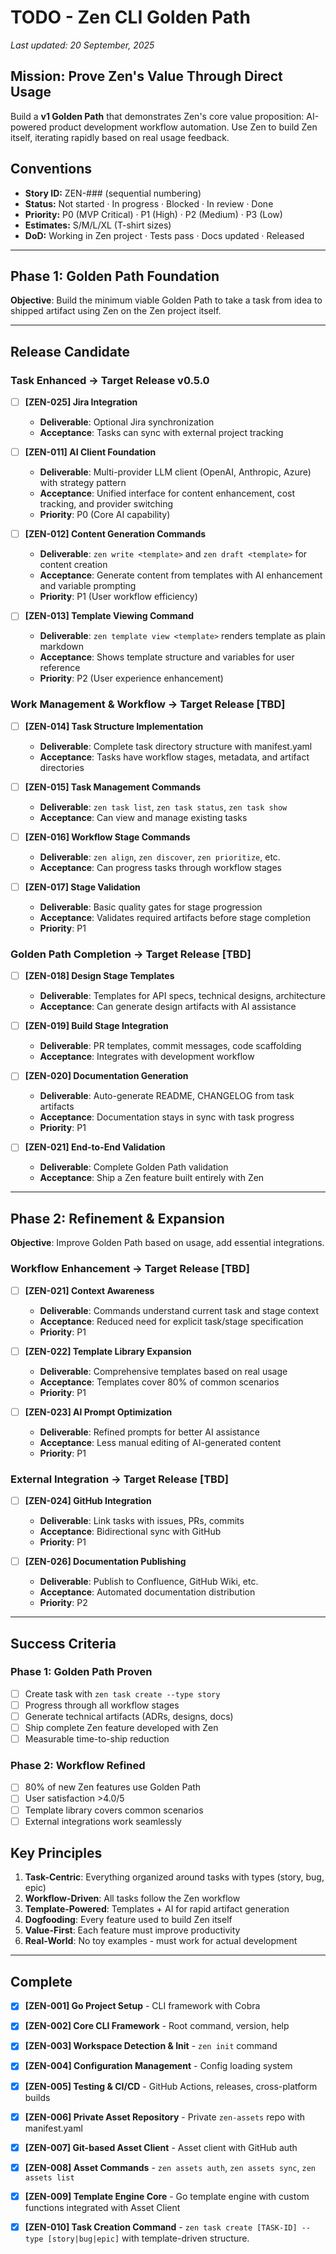 # TODO - Zen CLI Golden Path

_Last updated: 20 September, 2025_

## Mission: Prove Zen's Value Through Direct Usage

Build a **v1 Golden Path** that demonstrates Zen's core value proposition: AI-powered product development workflow automation. Use Zen to build Zen itself, iterating rapidly based on real usage feedback.

## Conventions

- **Story ID:** ZEN-### (sequential numbering)
- **Status:** Not started · In progress · Blocked · In review · Done
- **Priority:** P0 (MVP Critical) · P1 (High) · P2 (Medium) · P3 (Low)
- **Estimates:** S/M/L/XL (T-shirt sizes)
- **DoD:** Working in Zen project · Tests pass · Docs updated · Released

---

## Phase 1: Golden Path Foundation

**Objective**: Build the minimum viable Golden Path to take a task from idea to shipped artifact using Zen on the Zen project itself.

---

## Release Candidate

### **Task Enhanced** → Target Release v0.5.0

- [ ] **[ZEN-025] Jira Integration**
  - **Deliverable**: Optional Jira synchronization
  - **Acceptance**: Tasks can sync with external project tracking

- [ ] **[ZEN-011] AI Client Foundation**
  - **Deliverable**: Multi-provider LLM client (OpenAI, Anthropic, Azure) with strategy pattern
  - **Acceptance**: Unified interface for content enhancement, cost tracking, and provider switching
  - **Priority**: P0 (Core AI capability)

- [ ] **[ZEN-012] Content Generation Commands**
  - **Deliverable**: `zen write <template>` and `zen draft <template>` for content creation
  - **Acceptance**: Generate content from templates with AI enhancement and variable prompting
  - **Priority**: P1 (User workflow efficiency)

- [ ] **[ZEN-013] Template Viewing Command**
  - **Deliverable**: `zen template view <template>` renders template as plain markdown
  - **Acceptance**: Shows template structure and variables for user reference
  - **Priority**: P2 (User experience enhancement)

### **Work Management & Workflow** → Target Release [TBD]

- [ ] **[ZEN-014] Task Structure Implementation**
  - **Deliverable**: Complete task directory structure with manifest.yaml
  - **Acceptance**: Tasks have workflow stages, metadata, and artifact directories

- [ ] **[ZEN-015] Task Management Commands**
  - **Deliverable**: `zen task list`, `zen task status`, `zen task show`
  - **Acceptance**: Can view and manage existing tasks

- [ ] **[ZEN-016] Workflow Stage Commands**
  - **Deliverable**: `zen align`, `zen discover`, `zen prioritize`, etc.
  - **Acceptance**: Can progress tasks through workflow stages

- [ ] **[ZEN-017] Stage Validation**
  - **Deliverable**: Basic quality gates for stage progression
  - **Acceptance**: Validates required artifacts before stage completion
  - **Priority**: P1

### **Golden Path Completion** → Target Release [TBD]

- [ ] **[ZEN-018] Design Stage Templates**
  - **Deliverable**: Templates for API specs, technical designs, architecture
  - **Acceptance**: Can generate design artifacts with AI assistance

- [ ] **[ZEN-019] Build Stage Integration**
  - **Deliverable**: PR templates, commit messages, code scaffolding
  - **Acceptance**: Integrates with development workflow

- [ ] **[ZEN-020] Documentation Generation**
  - **Deliverable**: Auto-generate README, CHANGELOG from task artifacts
  - **Acceptance**: Documentation stays in sync with task progress
  - **Priority**: P1

- [ ] **[ZEN-021] End-to-End Validation**
  - **Deliverable**: Complete Golden Path validation
  - **Acceptance**: Ship a Zen feature built entirely with Zen

---

## Phase 2: Refinement & Expansion

**Objective**: Improve Golden Path based on usage, add essential integrations.

### **Workflow Enhancement** → Target Release [TBD]

- [ ] **[ZEN-021] Context Awareness**
  - **Deliverable**: Commands understand current task and stage context
  - **Acceptance**: Reduced need for explicit task/stage specification
  - **Priority**: P1

- [ ] **[ZEN-022] Template Library Expansion**
  - **Deliverable**: Comprehensive templates based on real usage
  - **Acceptance**: Templates cover 80% of common scenarios
  - **Priority**: P1

- [ ] **[ZEN-023] AI Prompt Optimization**
  - **Deliverable**: Refined prompts for better AI assistance
  - **Acceptance**: Less manual editing of AI-generated content
  - **Priority**: P1

### **External Integration** → Target Release [TBD]

- [ ] **[ZEN-024] GitHub Integration**
  - **Deliverable**: Link tasks with issues, PRs, commits
  - **Acceptance**: Bidirectional sync with GitHub
  - **Priority**: P1

- [ ] **[ZEN-026] Documentation Publishing**
  - **Deliverable**: Publish to Confluence, GitHub Wiki, etc.
  - **Acceptance**: Automated documentation distribution
  - **Priority**: P2

---

## Success Criteria

### Phase 1: Golden Path Proven
- [ ] Create task with `zen task create --type story`
- [ ] Progress through all workflow stages
- [ ] Generate technical artifacts (ADRs, designs, docs)
- [ ] Ship complete Zen feature developed with Zen
- [ ] Measurable time-to-ship reduction

### Phase 2: Workflow Refined  
- [ ] 80% of new Zen features use Golden Path
- [ ] User satisfaction >4.0/5
- [ ] Template library covers common scenarios
- [ ] External integrations work seamlessly

## Key Principles

1. **Task-Centric**: Everything organized around tasks with types (story, bug, epic)
2. **Workflow-Driven**: All tasks follow the Zen workflow
3. **Template-Powered**: Templates + AI for rapid artifact generation
4. **Dogfooding**: Every feature used to build Zen itself
5. **Value-First**: Each feature must improve productivity
6. **Real-World**: No toy examples - must work for actual development

---

## Complete

- [x] **[ZEN-001] Go Project Setup** - CLI framework with Cobra
- [x] **[ZEN-002] Core CLI Framework** - Root command, version, help
- [x] **[ZEN-003] Workspace Detection & Init** - `zen init` command
- [x] **[ZEN-004] Configuration Management** - Config loading system
- [x] **[ZEN-005] Testing & CI/CD** - GitHub Actions, releases, cross-platform builds

- [x] **[ZEN-006] Private Asset Repository** - Private `zen-assets` repo with manifest.yaml
- [x] **[ZEN-007] Git-based Asset Client** - Asset client with GitHub auth
- [x] **[ZEN-008] Asset Commands** - `zen assets auth`, `zen assets sync`, `zen assets list`

- [x] **[ZEN-009] Template Engine Core** - Go template engine with custom functions integrated with Asset Client

- [x] **[ZEN-010] Task Creation Command** - `zen task create [TASK-ID] --type [story|bug|epic]` with template-driven structure.
